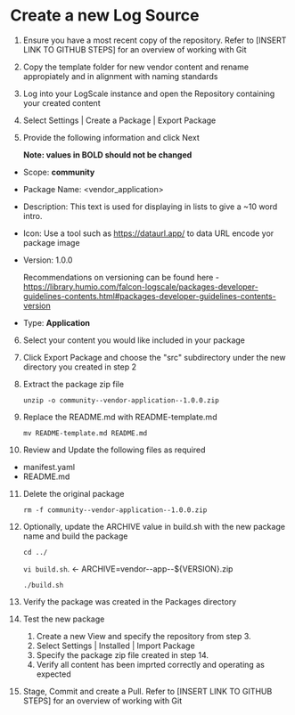 # Create a new Log Source
1. Ensure you have a most recent copy of the repository. Refer to [INSERT LINK TO GITHUB STEPS] for an overview of working with Git
2. Copy the template folder for new vendor content and rename appropiately and in alignment with naming standards
3. Log into your LogScale instance and open the Repository containing your created content
4. Select Settings | Create a Package | Export Package
5. Provide the following information and click Next
    
    **Note: values in BOLD should not be changed**
  - Scope: **community**
  - Package Name: <vendor_application>
  - Description: This text is used for displaying in lists to give a ~10 word intro.
  - Icon: Use a tool such as https://dataurl.app/ to data URL encode yor package image
  - Version: 1.0.0 
    
    Recommendations on versioning can be found here - https://library.humio.com/falcon-logscale/packages-developer-guidelines-contents.html#packages-developer-guidelines-contents-version
  - Type: **Application**
6. Select your content you would like included in your package
7. Click Export Package and choose the "src" subdirectory under the new directory you created in step 2
8. Extract the package zip file

   `unzip -o community--vendor-application--1.0.0.zip`

9. Replace the README.md with README-template.md

   `mv README-template.md README.md`

10. Review and Update the following files as required
  - manifest.yaml
  - README.md
  
11. Delete the original package

    `rm -f community--vendor-application--1.0.0.zip`
   
12. Optionally, update the ARCHIVE value in build.sh with the new package name and build the package

    `cd ../`
    
    `vi build.sh`. <- ARCHIVE=vendor--app--${VERSION}.zip
   
    `./build.sh`
    
13. Verify the package was created in the Packages directory
    
14. Test the new package

    1. Create a new View and specify the repository from step 3.
    2. Select Settings | Installed | Import Package 
    3. Specify the package zip file created in step 14.
    4. Verify all content has been imprted correctly and operating as expected
   
15. Stage, Commit and create a Pull. Refer to [INSERT LINK TO GITHUB STEPS] for an overview of working with Git
